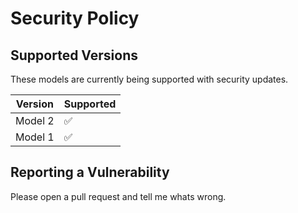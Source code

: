 # Security Policy

## Supported Versions

These models are currently being supported with security updates.

| Version | Supported          |
| ------- | ------------------ |
| Model 2 | :white_check_mark: |
| Model 1 | :white_check_mark: |

## Reporting a Vulnerability

Please open a pull request and tell me whats wrong.
